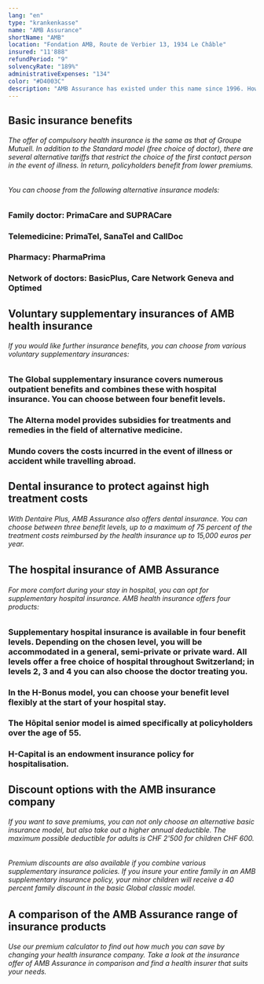 ```yaml
---
lang: "en"
type: "krankenkasse"
name: "AMB Assurance"
shortName: "AMB"
location: "Fondation AMB, Route de Verbier 13, 1934 Le Châble"
insured: "11'888"
refundPeriod: "9"
solvencyRate: "189%"
administrativeExpenses: "134"
color: "#D4003C"
description: "AMB Assurance has existed under this name since 1996. However, it was founded in 1958 as an alliance trade union. Today, the insurer is one of the health insurance funds under the umbrella of Groupe Mutuel and offers the parent company's packages both in the compulsory basic insurance and in the supplementary insurance. More than 12,000 policyholders have already opted for AMB health insurance."
---
```


## Basic insurance benefits

###### The offer of compulsory health insurance is the same as that of Groupe Mutuell. In addition to the Standard model (free choice of doctor), there are several alternative tariffs that restrict the choice of the first contact person in the event of illness. In return, policyholders benefit from lower premiums.

###### You can choose from the following alternative insurance models:

### Family doctor: PrimaCare and SUPRACare

### Telemedicine: PrimaTel, SanaTel and CallDoc

### Pharmacy: PharmaPrima

### Network of doctors: BasicPlus, Care Network Geneva and Optimed

## Voluntary supplementary insurances of AMB health insurance

###### If you would like further insurance benefits, you can choose from various voluntary supplementary insurances:

### The Global supplementary insurance covers numerous outpatient benefits and combines these with hospital insurance. You can choose between four benefit levels.

### The Alterna model provides subsidies for treatments and remedies in the field of alternative medicine.

### Mundo covers the costs incurred in the event of illness or accident while travelling abroad.

## Dental insurance to protect against high treatment costs

###### With Dentaire Plus, AMB Assurance also offers dental insurance. You can choose between three benefit levels, up to a maximum of 75 percent of the treatment costs reimbursed by the health insurance up to 15,000 euros per year.

## The hospital insurance of AMB Assurance

###### For more comfort during your stay in hospital, you can opt for supplementary hospital insurance. AMB health insurance offers four products:

### Supplementary hospital insurance is available in four benefit levels. Depending on the chosen level, you will be accommodated in a general, semi-private or private ward. All levels offer a free choice of hospital throughout Switzerland; in levels 2, 3 and 4 you can also choose the doctor treating you.

### In the H-Bonus model, you can choose your benefit level flexibly at the start of your hospital stay.

### The Hôpital senior model is aimed specifically at policyholders over the age of 55.

### H-Capital is an endowment insurance policy for hospitalisation.

## Discount options with the AMB insurance company

###### If you want to save premiums, you can not only choose an alternative basic insurance model, but also take out a higher annual deductible. The maximum possible deductible for adults is CHF 2'500 for children CHF 600.

###### Premium discounts are also available if you combine various supplementary insurance policies. If you insure your entire family in an AMB supplementary insurance policy, your minor children will receive a 40 percent family discount in the basic Global classic model.

## A comparison of the AMB Assurance range of insurance products

###### Use our premium calculator to find out how much you can save by changing your health insurance company. Take a look at the insurance offer of AMB Assurance in comparison and find a health insurer that suits your needs.
